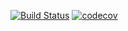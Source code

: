 [![Build Status](https://travis-ci.com/k-r-3/Mail.svg?branch=master)](https://travis-ci.com/k-r-3/Mail)
[![codecov](https://codecov.io/gh/k-r-3/Mail/branch/master/graph/badge.svg?token=4YYGWKZ3U8)](https://codecov.io/gh/k-r-3/Mail)
